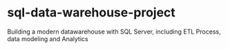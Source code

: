 # sql-data-warehouse-project
Building a modern datawarehouse with SQL Server, including ETL Process, data modeling and Analytics
